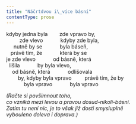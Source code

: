 ```yaml
---
title: "Náčrtdvou i\_více básní"
contentType: prose
---
```


<section>

kdyby jedna byla        zde vpravo by,  
         zde vlevo            kdyby zde byla,  
     nutně by se            byla báseň,  
   právě tím, že            která by se  
je zde vlevo            od básně, která  
  lišila            by byla vlevo,  
    od básně, která            odlišovala  
        by, kdyby byla vpravo         právě tím, že by  
            byla vpravo            byla vpravo

</section>

<section>

_(Račte si povšimnout toho,  
co vzniká mezi levou a pravou dosud-nikoli-básní.  
Zatím tu není nic, je to však již dosti smysluplně  
vybouleno doleva i doprava.)_

</section>

